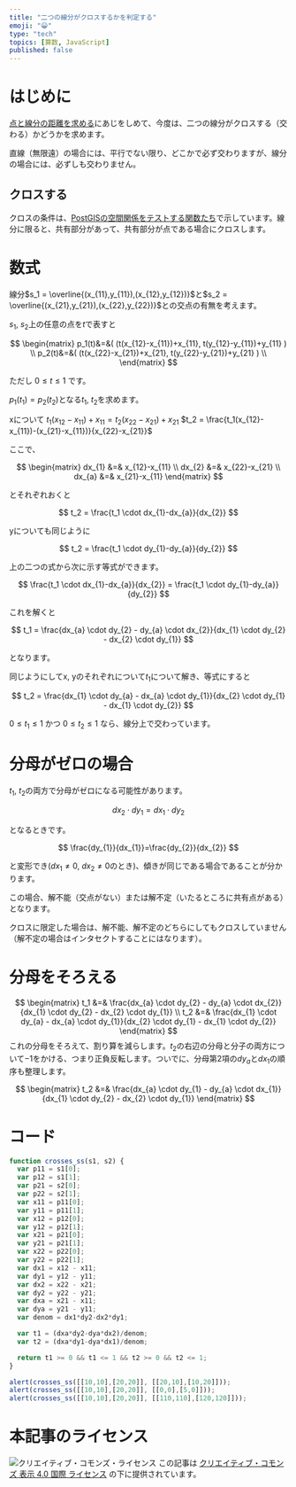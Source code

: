 ```yaml
---
title: "二つの線分がクロスするかを判定する"
emoji: "😀"
type: "tech"
topics: [算数, JavaScript]
published: false
---
```

# はじめに

[点と線分の距離を求める](0037-js-distance-pt-seg)にあじをしめて、今度は、二つの線分がクロスする（交わる）かどうかを求めます。

直線（無限遠）の場合には、平行でない限り、どこかで必ず交わりますが、線分の場合には、必ずしも交わりません。

## クロスする

クロスの条件は、[PostGISの空間関係をテストする関数たち](https://zenn.dev/boiledorange73/books/caea8d4c77dbba2e23a0/viewer/testing)で示しています。線分に限ると、共有部分があって、共有部分が点である場合にクロスします。

# 数式

線分$s_1 = \overline{(x_{11},y_{11}),(x_{12},y_{12})}$と$s_2 = \overline{(x_{21},y_{21}),(x_{22},y_{22})}$との交点の有無を考えます。

$s_1$, $s_2$上の任意の点を$t$で表すと

$$
\begin{matrix}
p_1(t)&=&( (t(x_{12}-x_{11})+x_{11}, t(y_{12}-y_{11})+y_{11} ) \\
p_2(t)&=&( (t(x_{22}-x_{21})+x_{21}, t(y_{22}-y_{21})+y_{21} ) \\
\end{matrix}
$$

ただし $0 \le t \le 1$ です。

$p_1(t_1)=p_2(t_2)$となる$t_1$, $t_2$を求めます。

xについて
$t_1(x_{12}-x_{11})+x_{11}=t_2(x_{22}-x_{21})+x_{21}$
$t_2 = \frac{t_1(x_{12}-x_{11})-(x_{21}-x_{11})}{x_{22}-x_{21}}$

ここで、

$$
\begin{matrix}
dx_{1} &=& x_{12}-x_{11} \\
dx_{2} &=& x_{22}-x_{21} \\
dx_{a} &=& x_{21}-x_{11}
\end{matrix}
$$

とそれぞれおくと

$$
t_2 = \frac{t_1 \cdot dx_{1}-dx_{a}}{dx_{2}}
$$

yについても同じように

$$
t_2 = \frac{t_1 \cdot dy_{1}-dy_{a}}{dy_{2}}
$$

上の二つの式から次に示す等式ができます。

$$
\frac{t_1 \cdot dx_{1}-dx_{a}}{dx_{2}} = \frac{t_1 \cdot dy_{1}-dy_{a}}{dy_{2}}
$$

これを解くと

$$
t_1 = \frac{dx_{a} \cdot dy_{2} - dy_{a} \cdot dx_{2}}{dx_{1} \cdot dy_{2} - dx_{2} \cdot dy_{1}}
$$

となります。

同じようにしてx, yのそれぞれについて$t_1$について解き、等式にすると

$$
t_2 = \frac{dx_{1} \cdot dy_{a} - dx_{a} \cdot dy_{1}}{dx_{2} \cdot dy_{1} - dx_{1} \cdot dy_{2}}
$$

$0 \le t_1 \le 1$ かつ $0 \le t_2 \le 1$ なら、線分上で交わっています。

# 分母がゼロの場合

$t_1$, $t_2$の両方で分母がゼロになる可能性があります。

$$
dx_{2} \cdot dy_{1} = dx_{1} \cdot dy_{2}
$$

となるときです。

$$
\frac{dy_{1}}{dx_{1}}=\frac{dy_{2}}{dx_{2}}
$$

と変形でき($dx_{1} \ne 0$, $dx_{2} \ne 0$のとき)、傾きが同じである場合であることが分かります。

この場合、解不能（交点がない）または解不定（いたるところに共有点がある）となります。

クロスに限定した場合は、解不能、解不定のどちらにしてもクロスしていません（解不定の場合はインタセクトすることにはなります）。

# 分母をそろえる

$$
\begin{matrix}
t_1 &=& \frac{dx_{a} \cdot dy_{2} - dy_{a} \cdot dx_{2}}{dx_{1} \cdot dy_{2} - dx_{2} \cdot dy_{1}} \\
t_2 &=& \frac{dx_{1} \cdot dy_{a} - dx_{a} \cdot dy_{1}}{dx_{2} \cdot dy_{1} - dx_{1} \cdot dy_{2}}
\end{matrix}
$$
これの分母をそろえて、割り算を減らします。$t_{2}$の右辺の分母と分子の両方について$-1$をかける、つまり正負反転します。ついでに、分母第2項の$dy_{a}$と$dx_{1}$の順序も整理します。

$$
\begin{matrix}
t_2 &=& \frac{dx_{a} \cdot dy_{1} - dy_{a} \cdot dx_{1}}{dx_{1} \cdot dy_{2} - dx_{2} \cdot dy_{1}}
\end{matrix}
$$

# コード

```javascript
function crosses_ss(s1, s2) {
  var p11 = s1[0];
  var p12 = s1[1];
  var p21 = s2[0];
  var p22 = s2[1];
  var x11 = p11[0];
  var y11 = p11[1];
  var x12 = p12[0];
  var y12 = p12[1];
  var x21 = p21[0];
  var y21 = p21[1];
  var x22 = p22[0];
  var y22 = p22[1];
  var dx1 = x12 - x11;
  var dy1 = y12 - y11;
  var dx2 = x22 - x21;
  var dy2 = y22 - y21;
  var dxa = x21 - x11;
  var dya = y21 - y11;
  var denom = dx1*dy2-dx2*dy1;

  var t1 = (dxa*dy2-dya*dx2)/denom;
  var t2 = (dxa*dy1-dya*dx1)/denom;

  return t1 >= 0 && t1 <= 1 && t2 >= 0 && t2 <= 1;
}

alert(crosses_ss([[10,10],[20,20]], [[20,10],[10,20]]));
alert(crosses_ss([[10,10],[20,20]], [[0,0],[5,0]]));
alert(crosses_ss([[10,10],[20,20]], [[110,110],[120,120]]));
```

# 本記事のライセンス

![クリエイティブ・コモンズ・ライセンス](https://i.creativecommons.org/l/by/4.0/88x31.png)
この記事は [クリエイティブ・コモンズ 表示 4.0 国際 ライセンス](http://creativecommons.org/licenses/by/4.0/">) の下に提供されています。
